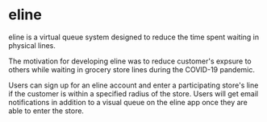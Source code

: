 # eline
eline is a virtual queue system designed to reduce the time spent waiting in physical lines.

The motivation for developing eline was to reduce customer's expsure to others while waiting in grocery store lines during the COVID-19 pandemic.

Users can sign up for an eline account and enter a participating store's line if the customer is within a specified radius of the store. 
Users will get email notifications in addition to a visual queue on the eline app once they are able to enter the store.